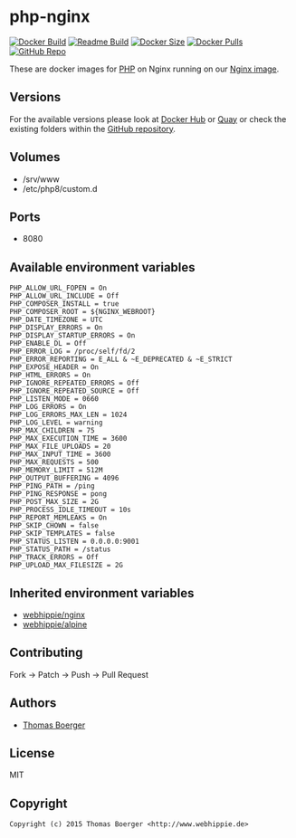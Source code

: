 # php-nginx

[![Docker Build](https://github.com/dockhippie/php-nginx/workflows/docker/badge.svg)](https://github.com/dockhippie/php-nginx/actions?query=workflow%3Adocker) [![Readme Build](https://github.com/dockhippie/php-nginx/workflows/readme/badge.svg)](https://github.com/dockhippie/php-nginx/actions?query=workflow%3Areadme) [![Docker Size](https://img.shields.io/docker/image-size/webhippie/php-nginx/latest)](#) [![Docker Pulls](https://img.shields.io/docker/pulls/webhippie/php-nginx)](https://hub.docker.com/r/webhippie/php-nginx) [![GitHub Repo](https://img.shields.io/badge/github-repo-yellowgreen)](https://github.com/dockhippie/php-nginx)

These are docker images for [PHP](https://secure.php.net) on Nginx running on our [Nginx image](https://github.com/dockhippie/nginx).

## Versions

For the available versions please look at [Docker Hub](https://hub.docker.com/r/webhippie/php-nginx/tags) or [Quay](https://quay.io/repository/webhippie/php-nginx?tab=tags) or check the existing folders within the [GitHub repository](https://github.com/dockhippie/php-nginx).

## Volumes

* /srv/www
* /etc/php8/custom.d

## Ports

* 8080

## Available environment variables

```console
PHP_ALLOW_URL_FOPEN = On
PHP_ALLOW_URL_INCLUDE = Off
PHP_COMPOSER_INSTALL = true
PHP_COMPOSER_ROOT = ${NGINX_WEBROOT}
PHP_DATE_TIMEZONE = UTC
PHP_DISPLAY_ERRORS = On
PHP_DISPLAY_STARTUP_ERRORS = On
PHP_ENABLE_DL = Off
PHP_ERROR_LOG = /proc/self/fd/2
PHP_ERROR_REPORTING = E_ALL & ~E_DEPRECATED & ~E_STRICT
PHP_EXPOSE_HEADER = On
PHP_HTML_ERRORS = On
PHP_IGNORE_REPEATED_ERRORS = Off
PHP_IGNORE_REPEATED_SOURCE = Off
PHP_LISTEN_MODE = 0660
PHP_LOG_ERRORS = On
PHP_LOG_ERRORS_MAX_LEN = 1024
PHP_LOG_LEVEL = warning
PHP_MAX_CHILDREN = 75
PHP_MAX_EXECUTION_TIME = 3600
PHP_MAX_FILE_UPLOADS = 20
PHP_MAX_INPUT_TIME = 3600
PHP_MAX_REQUESTS = 500
PHP_MEMORY_LIMIT = 512M
PHP_OUTPUT_BUFFERING = 4096
PHP_PING_PATH = /ping
PHP_PING_RESPONSE = pong
PHP_POST_MAX_SIZE = 2G
PHP_PROCESS_IDLE_TIMEOUT = 10s
PHP_REPORT_MEMLEAKS = On
PHP_SKIP_CHOWN = false
PHP_SKIP_TEMPLATES = false
PHP_STATUS_LISTEN = 0.0.0.0:9001
PHP_STATUS_PATH = /status
PHP_TRACK_ERRORS = Off
PHP_UPLOAD_MAX_FILESIZE = 2G
```

## Inherited environment variables

*  [webhippie/nginx](https://github.com/dockhippie/nginx#available-environment-variables)
*  [webhippie/alpine](https://github.com/dockhippie/alpine#available-environment-variables)

## Contributing

Fork -> Patch -> Push -> Pull Request

## Authors

*  [Thomas Boerger](https://github.com/tboerger)

## License

MIT

## Copyright

```console
Copyright (c) 2015 Thomas Boerger <http://www.webhippie.de>
```
